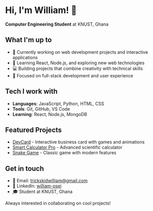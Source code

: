 # Hi, I'm William! 👋

**Computer Engineering Student** at KNUST, Ghana

## What I'm up to
- 🔭 Currently working on web development projects and interactive applications
- 🌱 Learning React, Node.js, and exploring new web technologies
- 💻 Building projects that combine creativity with technical skills
- 🎯 Focused on full-stack development and user experience

## Tech I work with
- **Languages**: JavaScript, Python, HTML, CSS
- **Tools**: Git, GitHub, VS Code
- **Learning**: React, Node.js, MongoDB

## Featured Projects
- [DevCard](https://github.com/William-osei/DevCard-Interactive-Business-Card) - Interactive business card with games and animations
- [Smart Calculator Pro](https://github.com/William-osei/smart-calculator-pro) - Advanced scientific calculator
- [Snake Game](https://github.com/William-osei/snake-game) - Classic game with modern features

## Get in touch
- 📧 Email: trickskidwilliam@gmail.com
- 💼 LinkedIn: [william-osei](https://linkedin.com/in/william-osei)
- 🎓 Student at KNUST, Ghana

Always interested in collaborating on cool projects!
